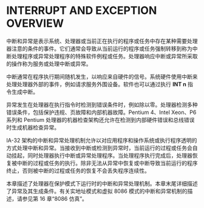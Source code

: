 # INTERRUPT AND EXCEPTION OVERVIEW

中断和异常是表示系统、处理器或当前正在执行的程序或任务中存在某种需要处理器注意的条件的事件。它们通常会导致从当前运行的程序或任务强制转移到称为中断处理程序或异常处理程序的特殊软件例程或任务。处理器响应中断或异常所采取的操作称为服务或处理中断或异常。

中断通常在程序执行期间随机发生，以响应来自硬件的信号。系统硬件使用中断来处理处理器外部的事件，例如请求服务外围设备。软件也可以通过执行 **INT n** 指令生成中断。

异常发生在处理器在执行指令时检测到错误条件时，例如除以零。处理器检测多种错误条件，包括保护违规、页故障和内部机器故障。Pentium 4、Intel Xeon、P6 系列和 Pentium 处理器的机器检查架构还允许在检测到内部硬件错误和总线错误时生成机器检查异常。

IA-32 架构的中断和异常处理机制允许以对应用程序和操作系统或执行程序透明的方式处理中断和异常。当接收到中断或检测到异常时，当前运行的过程或任务会自动挂起，同时处理器执行中断或异常处理程序。当处理程序执行完成后，处理器恢复被中断的过程或任务的执行。除非无法从异常中恢复或中断导致当前运行的程序终止，否则被中断的过程或任务的恢复不会丢失程序连续性。

本章描述了处理器在保护模式下运行时的中断和异常处理机制。本章末尾详细描述了异常及其生成条件。有关实地址模式和虚拟 8086 模式的中断和异常机制的描述，请参见第 16 章“8086 仿真”。